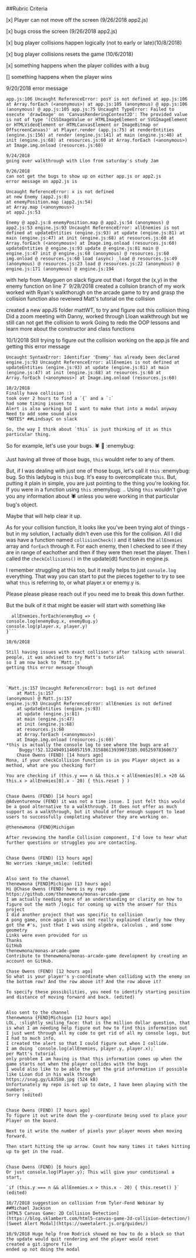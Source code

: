 ##Rubric Criteria

[x] Player can not move off the screen (9/26/2018 app2.js)

[x] bugs cross the screen (9/26/2018 app2.js)


[x] bug player collisions happen logically (not to early or late)(10/8/2018)

[x] bug player collisions resets the game (10/6/2018)

[x] something happens when the player collides with a bug 

[] something happens when the player wins 

9/20/2018 error message 

`app.js:106 Uncaught ReferenceError: posY is not defined
    at app.js:106
    at Array.forEach (<anonymous>)
    at app.js:105
(anonymous) @ app.js:106
(anonymous) @ app.js:105
app.js:75 Uncaught TypeError: Failed to execute 'drawImage' on 'CanvasRenderingContext2D': The provided value is not of type '(CSSImageValue or HTMLImageElement or SVGImageElement or HTMLVideoElement or HTMLCanvasElement or ImageBitmap or OffscreenCanvas)'
    at Player.render (app.js:75)
    at renderEntities (engine.js:156)
    at render (engine.js:141)
    at main (engine.js:48)
    at init (engine.js:68)
    at resources.js:60
    at Array.forEach (<anonymous>)
    at Image.img.onload (resources.js:60)`

    9/24/2018 
    going over walkthrough with Llon from saturday's study Jam 

    9/26/2018
    can not get the bugs to show up on either app.js or app2.js 
    error message on app2.js is

    Uncaught ReferenceError: x is not defined
    at new Enemy (app2.js:8)
    at enemyPosition.map (app2.js:54)
    at Array.map (<anonymous>)
    at app2.js:53

`Enemy @ app2.js:8
enemyPosition.map @ app2.js:54
(anonymous) @ app2.js:53
engine.js:93 Uncaught ReferenceError: allEnemies is not defined
    at updateEntities (engine.js:93)
    at update (engine.js:81)
    at main (engine.js:47)
    at init (engine.js:68)
    at resources.js:60
    at Array.forEach (<anonymous>)
    at Image.img.onload (resources.js:60)
updateEntities @ engine.js:93
update @ engine.js:81
main @ engine.js:47
init @ engine.js:68
(anonymous) @ resources.js:60
img.onload @ resources.js:60
load (async)
_load @ resources.js:49
(anonymous) @ resources.js:23
load @ resources.js:22
(anonymous) @ engine.js:171
(anonymous) @ engine.js:194`

with help from Mayguen on slack figure out that i forgot the (x,y) in the enemy function on line 7` 
9/28/2018 
created a collsion branch of my work 
worked with Ryan's walkthorugh on the arcade game to try and grasp the collision function 
also reveiwed Matt's tutorial on the collision 

created a new appJS folder mattWT, to try and figure out this collision thing 
Did a zoom meeting with Danny, worked through Lloan walkthrough but we still can not get the collision to work
Going to redo the OOP lessons and learn more about the constructor and class functions 

10/1/2018
Still trying to figure out the collision working on the app.js file and getting this error message

`Uncaught SyntaxError: Identifier 'Enemy' has already been declared
engine.js:93 Uncaught ReferenceError: allEnemies is not defined
    at updateEntities (engine.js:93)
    at update (engine.js:81)
    at main (engine.js:47)
    at init (engine.js:68)
    at resources.js:60
    at Array.forEach (<anonymous>)
    at Image.img.onload (resources.js:60)`

    10/2/2018 
    Finally have collision :)
    took over 2 hours to find a `{` and a `:`
    had some timing issues to 
    Alert is also working but I want to make that into a modal anyway 
    Need to add some sound also 
    *NOTES* ##LindsayC on slack

    So, the way I think about `this` is just thinking of it as this particular thing.

So for example, let's use your bugs.
:spider: :bug: :enemybug:

Just having all three of those bugs, `this` wouldnt refer to any of them.

But, if I was dealing with just one of those bugs, let's call it `this` :enemybug: bug. So this ladybug is `this` bug. It's easy to overcomplicate `this`. But, putting it plain in simple, you are just pointing to the thing you're looking for. If you were in a function using `this` :enemybug: .. Using `this` wouldn't give you any information about :spider: unless you were working in that particular bug's object.

Maybe that will help clear it up.

As for your collision function, It looks like you've been trying alot of things - but in my solution, I actually didn't even use this for the collision. All I did was have a function named `collisionCheck()` and it takes the `allEnemies` array and `forEach` through it. For each enemy, then I checked to see if they are in range of eachother and then if they were then reset the player.  Then I called the `checkCollisions()` in the update(dt) function in engine.js.

I remember struggling at this too, but it really helps to just `console.log` everything. That way you can start to put the pieces together to try to see what `this` is referring to, or what player.x or enemy.y is.

Please please please reach out if you need me to break this down further.

But the bulk of it that might be easier will start with something like
```function functionName() {
  allEnemies.forEach(enemyBug => {
console.log(enemyBug.x, enemyBug.y)
console.log(player.x, player.y)
}```

10/6/2018 

Still having issues with exact collison's after talking with several people, it was advised to try Matt's tutorial 
so I am now back to `Matt.js`
getting this error message though



`Matt.js:157 Uncaught ReferenceError: bug1 is not defined
    at Matt.js:157
(anonymous) @ Matt.js:157
engine.js:93 Uncaught ReferenceError: allEnemies is not defined
    at updateEntities (engine.js:93)
    at update (engine.js:81)
    at main (engine.js:47)
    at init (engine.js:68)
    at resources.js:60
    at Array.forEach (<anonymous>)
    at Image.img.onload (resources.js:60)`
*this is actually the console log to see where the bugs are at 
    `Buggy!!52.12249491146057159.31588613939073385.00525978360673`
    Chase Owens (FEND) [14 hours ago]
Mona, if your checkCollision function is in you Player object as a method, what are you checking for?

You are checking if (this.y === n && this.x < allEnemies[0].x +20 && this.x > allEnemies[0].x - 20) { this.reset } )


Chase Owens (FEND) [14 hours ago]
@Adventurenow (FEND) it was not a time issue. I just felt this would be a good alternative to a walkthrough. It does not offer as much support as a walkthrough, but it should offer enough support to lead users to successfully completing whatever they are working on.

@thenewmona {FEND}Michigan

After reviewing the handle Collision component, I'd love to hear what further questions or struggles you are contacting.


Chase Owens (FEND) [13 hours ago]
No worries :kanye_smile: (edited)


Also sent to the channel
thenewmona {FEND}Michigan [13 hours ago]
Hi @Chase Owens (FEND) here is my repo
https://github.com/thenewmona/monas-arcade-game
I am actually needing more of an understanding or clarity on how to figure out the math /logic for coming up with the answer for this project
I did another project that was specific to collision
A pong game, once again it was not really explained clearly how they got the #'s, just that I was using algebra, calculus , and some geometry
Links were even provided for us
Thanks
GitHub
thenewmona/monas-arcade-game
Contribute to thenewmona/monas-arcade-game development by creating an account on GitHub.
 
Chase Owens (FEND) [12 hours ago]
So what is your player's y-coordinate when colliding with the enemy on the bottom row? And the row above it? And the row above it?

To specify these possibilities, you need to identify starting position and distance of moving forward and back. (edited)


Also sent to the channel
thenewmona {FEND}Michigan [12 hours ago]
LOL, :slightly_smiling_face: that is the million dollar question, that is what I am needing help figure out how to find this information out
I just went through all my code to get rid of all my console logs, but I had to much info,
I created the alert so that I could figure out when I collide.
I am doing `console.log(allEnemies, player.y, player.x);`
per Matt's tutorial
only problem I am having is that this information comes up when the game starts not when the player collides with the bugs
I would also like to be able the get the grid information if possible like LLoan did in his walk through
https://snag.gy/L8J5X0.jpg (524 kB)
Unfortunately my repo is not up to date, I have been playing with the numbers .
Sorry (edited)


Chase Owens (FEND) [7 hours ago]
To figure it out write down the y-coordinate being used to place your Player on the board.

Next to it write the number of pixels your player moves when moving forward.

Then start hitting the up arrow. Count how many times it takes hitting up to get in the road.


Chase Owens (FEND) [6 hours ago]
Or just console.log(Player.y); This will give your conditional a start,

`if (this.y === n && allEnemies.x > this.x - 20) { this.reset() }` (edited)

10/7/2018 suggestion on collision from Tyler-Fend Webinar by 
##Michael Jackson
[HTML5 Canvas Game: 2D Collision Detection](https://blog.sklambert.com/html5-canvas-game-2d-collision-detection/)
[Sweet Alert Modal](https://sweetalert.js.org/guides/)

10/9/2018 Huge help from Rodrick showed me how to do a block so that the update would quit rendering and the player would reset 
created a git.ignore file 
ended up not doing the modal 